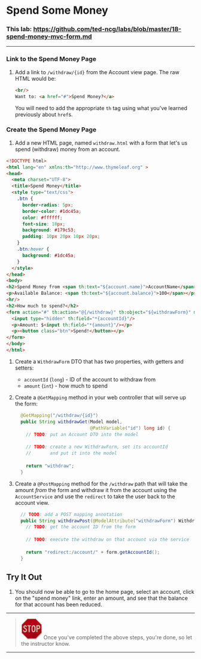 # Spend Some Money

### This lab: https://github.com/ted-ncg/labs/blob/master/18-spend-money-mvc-form.md

----

### Link to the Spend Money Page
1. Add a link to `/withdraw/{id}` from the Account view page.
   The raw HTML would be:
   
   ```html
   <br/>
   Want to: <a href="#">Spend Money?</a>
   ```
   You will need to add the appropriate `th` tag using what you've learned previously about `href`s.

### Create the Spend Money Page

1. Add a new HTML page, named `withdraw.html` with a form that let's us spend (withdraw) money from an account.

  ```html
  <!DOCTYPE html>
  <html lang="en" xmlns:th="http://www.thymeleaf.org" >
  <head>
    <meta charset="UTF-8">
    <title>Spend Money</title>
    <style type="text/css">
      .btn {
        border-radius: 5px;
        border-color: #1dc45a;
        color: #ffffff;
        font-size: 18px;
        background: #179c53;
        padding: 10px 20px 10px 20px;
      }
      .btn:hover {
        background: #1dc45a;
      }
    </style>
  </head>
  <body>
  <h2>Spend Money from <span th:text="${account.name}">AccountName</span>:</h2>
  <p>Available Balance: <span th:text="${account.balance}">100</span></p>
  <hr/>
  <h2>How much to spend?</h2>
  <form action="#" th:action="@{/withdraw}" th:object="${withdrawForm}" method="post">
    <input type="hidden" th:field="*{accountId}"/>
    <p>Amount: $<input th:field="*{amount}"/></p>
    <p><button class="btn">Spend!</button></p>
  </form>
  </body>
  </html>
  ```

1. Create a `WithdrawForm` DTO that has two properties, with getters and setters:
   * `accountId` (`long`) - ID of the account to withdraw from
   * `amount` (`int`) - how much to spend

1. Create a `@GetMapping` method in your web controller that will serve up the form:

   ```java
     @GetMapping("/withdraw/{id}")
     public String withdrawGet(Model model,
                               @PathVariable("id") long id) {
       // TODO: put an Account DTO into the model

       // TODO: create a new WithdrawForm, set its accountId
       //       and put it into the model

       return "withdraw";
     }
   ```

1. Create a `@PostMapping` method for the `/withdraw` path that will take the amount *from* the form
   and withdraw it from the account using the `AccountService` and use the `redirect` to take the user
    back to the account view.

   ```java
     // TODO: add a POST mapping annotation
     public String withdrawPost(@ModelAttribute("withdrawForm") WithdrawForm form) {
       // TODO: get the account ID from the form

       // TODO: execute the withdraw on that account via the service

       return "redirect:/account/" + form.getAccountId();
     }
   ```

## Try It Out

1. You should now be able to go to the home page, select an account, click on the "spend money" link, 
   enter an amount, and see that the balance for that account has been reduced.

----

> <img src="stop-sign.jpg" width="56" /> Once you've completed the above steps, you're done, so let the instructor know.

----
